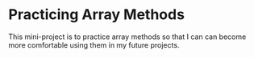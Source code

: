 # Practicing Array Methods
This mini-project is to practice array methods so that I can can become more comfortable using them in my future projects. 
